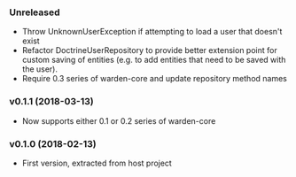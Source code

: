 ### Unreleased

* Throw UnknownUserException if attempting to load a user that doesn't exist 
* Refactor DoctrineUserRepository to provide better extension point for custom
  saving of entities (e.g. to add entities that need to be saved with the user).
* Require 0.3 series of warden-core and update repository method names

### v0.1.1 (2018-03-13)

* Now supports either 0.1 or 0.2 series of warden-core

### v0.1.0 (2018-02-13)

* First version, extracted from host project
